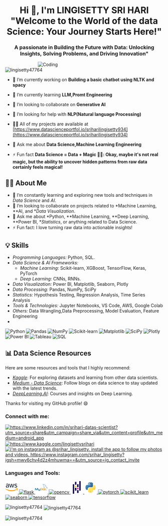 
<h1 align="center">Hi 👋, I'm LINGISETTY SRI HARI "Welcome to the World of the data Science: Your Journey Starts Here!"</h1>
<h3 align="center">A passionate in Building the Future with Data: Unlocking Insights, Solving Problems, and Driving Innovation"</h3>
<img align="right" alt="Coding" width="400" src="https://www.simontechway.com/wp-content/uploads/2020/04/dev-gif.gif">

<p align="left"> <img src="https://komarev.com/ghpvc/?username=lingisetty47764&label=Profile%20views&color=0e75b6&style=flat" alt="lingisetty47764" /> </p>


- 🔭 I’m currently working on **Building a basic chatbot using NLTK and spacy**

- 🌱 I’m currently learning **LLM,Promt Engineering**

- 👯 I’m looking to collaborate on **Generative AI**

- 🤝 I’m looking for help with **NLP(Natural language Processing)**

- 👨‍💻 All of my projects are available at [https://www.datascienceportfol.io/sriharilingisetty934](https://www.datascienceportfol.io/sriharilingisetty934)

- 💬 Ask me about **Data Science,Machine Learning Engineering**

- ⚡ Fun fact **Data Science = Data + Magic 🧙‍♂: Okay, maybe it's not real magic, but the ability to uncover hidden patterns from raw data certainly feels magical!**


## 👨‍💻 About Me
- 🌱 I’m constantly learning and exploring new tools and techniques in *Data Science* and *AI*.
- 👯 I’m looking to collaborate on projects related to *Machine Learning, **AI, and **Data Visualization*.
- 💬 Ask me about *Python, **Machine Learning, **Deep Learning, **Power BI, **Statistics*, or anything related to Data Science.
- ⚡ Fun fact: I love turning raw data into actionable insights!

## 💡 Skills

- *Programming Languages:* Python, SQL.
- *Data Science & AI Frameworks:* 
  - *Machine Learning:* Scikit-learn, XGBoost, TensorFlow, Keras, PyTorch
  - *Deep Learning:* CNNs, RNNs.
- *Data Visualization:* Power BI, Matplotlib, Seaborn, Plotly
- *Data Processing:* Pandas, NumPy, SciPy
- *Statistics:* Hypothesis Testing, Regression Analysis, Time Series Analysis
- *Tools & Technologies:*  Jupyter Notebooks, VS Code, AWS, Google Colab
- *Others:* Data Wrangling,Data Preprocessing, Model Evaluation, Feature Engineering
- 

![Python](https://img.shields.io/badge/Python-3776AB?style=for-the-badge&logo=python&logoColor=white)
![Pandas](https://img.shields.io/badge/Pandas-150458?style=for-the-badge&logo=pandas&logoColor=white)
![NumPy](https://img.shields.io/badge/Numpy-013243?style=for-the-badge&logo=numpy&logoColor=white)
![Scikit-learn](https://img.shields.io/badge/Scikit--learn-F7931E?style=for-the-badge&logo=scikit-learn&logoColor=white)
![Matplotlib](https://img.shields.io/badge/Matplotlib-0769AD?style=for-the-badge&logo=matplotlib&logoColor=white)
![SciPy](https://img.shields.io/badge/SciPy-8CAAE6?style=for-the-badge&logo=scipy&logoColor=white)
![Plotly](https://img.shields.io/badge/Plotly-239120?style=for-the-badge&logo=plotly&logoColor=white)
![Power BI](https://img.shields.io/badge/PowerBI-F2C811?style=for-the-badge&logo=powerbi&logoColor=black)
![Tableau](https://img.shields.io/badge/Tableau-E97627?style=for-the-badge&logo=tableau&logoColor=white)
![SQL](https://img.shields.io/badge/SQL-4479A1?style=for-the-badge&logo=postgresql&logoColor=white)


## 📊 Data Science Resources

Here are some resources and tools that I highly recommend:

- *[Kaggle](https://www.kaggle.com/)*: For exploring datasets and learning from other data scientists.
- *[Medium - Data Science](https://medium.com/)*: Follow blogs on data science to stay updated with the latest trends.
- *[DeepLearning.AI](https://www.deeplearning.ai/)*: Courses and insights on Deep Learning.


Thanks for visiting my GitHub profile! 😄

<h3 align="left">Connect with me:</h3>
<p align="left">
<a href="https://linkedin.com/in/https://www.linkedin.com/in/srihari-datas-scientist?utm_source=share&utm_campaign=share_via&utm_content=profile&utm_medium=android_app" target="blank"><img align="center" src="https://raw.githubusercontent.com/rahuldkjain/github-profile-readme-generator/master/src/images/icons/Social/linked-in-alt.svg" alt="https://www.linkedin.com/in/srihari-datas-scientist?utm_source=share&utm_campaign=share_via&utm_content=profile&utm_medium=android_app" height="30" width="40" /></a>
<a href="https://kaggle.com/https://www.kaggle.com/lingisettysrihari" target="blank"><img align="center" src="https://raw.githubusercontent.com/rahuldkjain/github-profile-readme-generator/master/src/images/icons/Social/kaggle.svg" alt="https://www.kaggle.com/lingisettysrihari" height="30" width="40" /></a>
<a href="https://instagram.com/i'm on instagram as @srihar_lingisetty. install the app to follow my photos and videos. https://www.instagram.com/srihar_lingisetty?igsh=mwv6chv4d2z4mhuwma==&utm_source=ig_contact_invite" target="blank"><img align="center" src="https://raw.githubusercontent.com/rahuldkjain/github-profile-readme-generator/master/src/images/icons/Social/instagram.svg" alt="i'm on instagram as @srihar_lingisetty. install the app to follow my photos and videos. https://www.instagram.com/srihar_lingisetty?igsh=mwv6chv4d2z4mhuwma==&utm_source=ig_contact_invite" height="30" width="40" /></a>
</p>

<h3 align="left">Languages and Tools:</h3>
<p align="left"> <a href="https://aws.amazon.com" target="_blank" rel="noreferrer"> <img src="https://raw.githubusercontent.com/devicons/devicon/master/icons/amazonwebservices/amazonwebservices-original-wordmark.svg" alt="aws" width="40" height="40"/> </a> <a href="https://flask.palletsprojects.com/" target="_blank" rel="noreferrer"> <img src="https://www.vectorlogo.zone/logos/pocoo_flask/pocoo_flask-icon.svg" alt="flask" width="40" height="40"/> </a> <a href="https://www.mysql.com/" target="_blank" rel="noreferrer"> <img src="https://raw.githubusercontent.com/devicons/devicon/master/icons/mysql/mysql-original-wordmark.svg" alt="mysql" width="40" height="40"/> </a> <a href="https://opencv.org/" target="_blank" rel="noreferrer"> <img src="https://www.vectorlogo.zone/logos/opencv/opencv-icon.svg" alt="opencv" width="40" height="40"/> </a> <a href="https://pandas.pydata.org/" target="_blank" rel="noreferrer"> <img src="https://raw.githubusercontent.com/devicons/devicon/2ae2a900d2f041da66e950e4d48052658d850630/icons/pandas/pandas-original.svg" alt="pandas" width="40" height="40"/> </a> <a href="https://www.python.org" target="_blank" rel="noreferrer"> <img src="https://raw.githubusercontent.com/devicons/devicon/master/icons/python/python-original.svg" alt="python" width="40" height="40"/> </a> <a href="https://pytorch.org/" target="_blank" rel="noreferrer"> <img src="https://www.vectorlogo.zone/logos/pytorch/pytorch-icon.svg" alt="pytorch" width="40" height="40"/> </a> <a href="https://scikit-learn.org/" target="_blank" rel="noreferrer"> <img src="https://upload.wikimedia.org/wikipedia/commons/0/05/Scikit_learn_logo_small.svg" alt="scikit_learn" width="40" height="40"/> </a> <a href="https://seaborn.pydata.org/" target="_blank" rel="noreferrer"> <img src="https://seaborn.pydata.org/_images/logo-mark-lightbg.svg" alt="seaborn" width="40" height="40"/> </a> <a href="https://www.tensorflow.org" target="_blank" rel="noreferrer"> <img src="https://www.vectorlogo.zone/logos/tensorflow/tensorflow-icon.svg" alt="tensorflow" width="40" height="40"/> </a> </p>

<p><img align="left" src="https://github-readme-stats.vercel.app/api/top-langs?username=lingisetty47764&show_icons=true&locale=en&layout=compact" alt="lingisetty47764" /></p>

<p>&nbsp;<img align="center" src="https://github-readme-stats.vercel.app/api?username=lingisetty47764&show_icons=true&locale=en" alt="lingisetty47764" /></p>

<p><img align="center" src="https://github-readme-streak-stats.herokuapp.com/?user=lingisetty47764&" alt="lingisetty47764" /></p>




